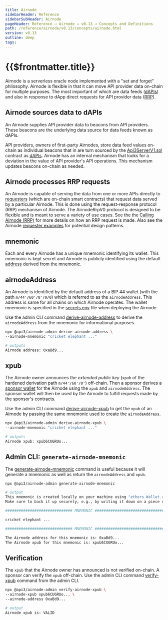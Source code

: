 ```yaml
---
title: Airnode
sidebarHeader: Reference
sidebarSubHeader: Airnode
pageHeader: Reference → Airnode → v0.13 → Concepts and Definitions
path: /reference/airnode/v0.13/concepts/airnode.html
version: v0.13
outline: deep
tags:
---
```


<VersionWarning/>

<PageHeader/>

<SearchHighlight/>

<FlexStartTag/>

# {{$frontmatter.title}}

Airnode is a serverless oracle node implemented with a "set and forget"
philosophy. Airnode is flexible in that it can move API provider data on-chain
for multiple purposes. The most important of which are data feeds
([dAPIs](https://docs.api3.org/oev-searchers/in-depth/dapis/)) and also in
response to dApp direct requests for API provider data
([RRP](/reference/airnode/v0.13/developers/)).

## Airnode sources data to dAPIs

An Airnode supplies API provider data to beacons from API providers. These
beacons are the underlying data source for data feeds known as dAPIs.

API providers, owners of first-party Airnodes, store data feed values on-chain
as individual beacons that in are turn sourced by the
[Api3ServerV1.sol](https://github.com/api3dao/airnode-protocol-v1/blob/main/contracts/api3-server-v1/Api3ServerV1.sol)
contract as [dAPIs](https://docs.api3.org/oev-searchers/in-depth/dapis/).
Airnode has an internal mechanism that looks for a deviation in the value of API
provider's API operations. This mechanism updates beacons on-chain as needed.

## Airnode processes RRP requests

An Airnode is capable of serving the data from one or more APIs directly to
[requesters](/reference/airnode/v0.13/concepts/requester.md) (which are on-chain
smart contracts) that request data served by a particular Airnode. This is done
using the request-response protocol (RRP) mechanism of Airnode. The AirnodeRrpV0
protocol is designed to be flexible and is meant to serve a variety of use
cases. See the the
[Calling Airnode (RRP)](/reference/airnode/v0.13/developers/index.md) for more
details on how an RRP request is made. Also see the Airnode
[requester examples](https://github.com/api3dao/airnode/tree/v0.13/packages/airnode-examples/contracts)
for potential design patterns.

<!--Airnode consists of two parts: the off-chain **Airnode** (a.k.a. "the node")
deployed as self hosted or cloud provider functions, e.g., AWS) and the on-chain
**protocol contract** AirnodeRrpV0.sol. A requester calls the protocol contract,
which emits a blockchain event with the request parameters. Airnode listens to
the events emitted by the AirnodeRrpV0 contract. During the next run cycle,
Airnode gets the request parameters from the emitted event. The diagram below
illustrates the mechanics of the entire process.

Ignoring the mechanics of the overall process, the requester calling an Airnode
primarily focuses on two tasks, indicated by points A & B in the diagram below.

- <span style="color:green;font-weight:bold;">1</span>: Make the request
- <span style="color:blue;font-weight:bold;">2</span>: Accept and decode the
  response

> <img src="../assets/images/call-an-airnode.png"/>
>
> 1.  <p>A requester makes a request to the AirnodeRrpV0 contract which adds the <code>requestId</code> to storage, emits the request to the event logs and returns the <code>requestId</code> to the requester. The request is retrieved by the Airnode during its next run cycle. It then verifies the requester is authorized by checking authorizer contracts assigned to the Airnode.</p>
> 2.  <p>If the request is authorized, Airnode proceeds to respond. It first gathers the requested data from the API and calls the <code>fulfill()</code> function in AirnodeRrpV0, which removes the pending <code>requestId</code> from storage and makes a callback to <code>myFulfill()</code>. The gas costs associated
>     with the response are covered by the sponsor of the requester.</p>
> -->

## mnemonic

Each and every Airnode has a unique mnemonic identifying its wallet. This
mnemonic is kept secret and Airnode is publicly identified using the default
[address](/reference/airnode/v0.13/concepts/airnode.md#airnodeaddress) derived
from the mnemonic.

## airnodeAddress

An Airnode is identified by the default address of a BIP 44 wallet (with the
path `m/44'/60'/0'/0/0`) which is referred to as the `airnodeAddress`. This
address is same for all chains on which Airnode operates. The wallet mnemonic is
specified in the
[secrets.env](/reference/airnode/v0.13/deployment-files/secrets-env.md) file
when deploying the Airnode.

Use the admin CLI command
[derive-airnode-address](/reference/airnode/v0.13/packages/admin-cli.md#derive-airnode-address)
to derive the `airnodeAddress` from the mnemonic for informational purposes.

```bash
npx @api3/airnode-admin derive-airnode-address \
--airnode-mnemonic "cricket elephant ..."

# outputs
Airnode address: 0xaBd9...
```

## xpub

The Airnode owner announces the _extended public key_ (`xpub` of the hardened
derivation path `m/44'/60'/0'`) off-chain. Then a sponsor derives a
[sponsor wallet](/reference/airnode/v0.13/concepts/sponsor.md#sponsorwallet) for
the Airnode using the `xpub` and `airnodeAddress`. The sponsor wallet will then
be used by the Airnode to fulfill requests made by the sponsor's contracts.

Use the admin CLI command
[derive-airnode-xpub](/reference/airnode/v0.13/packages/admin-cli.md#derive-airnode-xpub)
to get the `xpub` of an Airnode by passing the same mnemonic used to create the
`airnodeAddress`.

```bash
npx @api3/airnode-admin derive-airnode-xpub \
--airnode-mnemonic "cricket elephant ..."

# outputs
Airnode xpub: xpub6CUGRUo...
```

## Admin CLI: `generate-airnode-mnemonic`

The
[generate-airnode-mnemonic](/reference/airnode/v0.13/packages/admin-cli.md#generate-airnode-mnemonic)
command is useful because it will generate a mnemonic as well as return the
`airnodeAddress` and `xpub`.

```sh
npx @api3/airnode-admin generate-airnode-mnemonic

# output
This mnemonic is created locally on your machine using "ethers.Wallet.createRandom" under the hood.
Make sure to back it up securely, e.g., by writing it down on a piece of paper:

############################## MNEMONIC ###############################

cricket elephant ...

############################## MNEMONIC ###############################

The Airnode address for this mnemonic is: 0xaBd9...
The Airnode xpub for this mnemonic is: xpub6CUGRUo...
```

## Verification

The `xpub` that the Airnode owner has announced is not verified on-chain. A
sponsor can verify the `xpub` off-chain. Use the admin CLI command
[verify-xpub](/reference/airnode/v0.13/packages/admin-cli.md#verify-airnode-xpub)
command from the admin CLI.

```bash
npx @api3/airnode-admin verify-airnode-xpub \
--airnode-xpub xpub6CUGRUo... \
--airnode-address 0xaBd9...

# output
Airnode xpub is: VALID
```

<FlexEndTag/>
